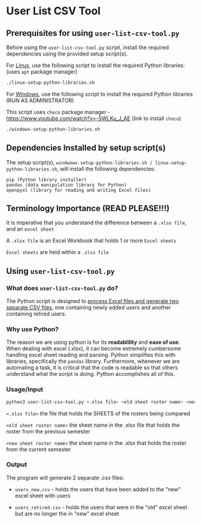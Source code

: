 # User List CSV Tool
## Prerequisites for using `user-list-csv-tool.py`

Before using the `user-list-csv-tool.py` script, install the required dependencies using the provided setup script(s).

For <u>Linux</u>, use the following script to install the required Python libraries:
(uses `apt` package manager)
```bash
./linux-setup-python-libraries.sh
```

For <u>Windows</u>, use the following script to install the required Python libraries (RUN AS ADMINISTRATOR)

This script uses `choco` package manager - https://www.youtube.com/watch?v=-5WLKu_J_AE (link to install `choco`)
```bash
./windows-setup-python-libraries.sh
```

## Dependencies Installed by setup script(s)
The setup script(s), ```windwows-setup-python-libraries.sh / linux-setup-python-libraries.sh```, will install the following dependencies:

    pip (Python library installer)
    pandas (data manipulation library for Python)
    openpyxl (library for reading and writing Excel files)

## Terminology Importance (READ PLEASE!!!)
It is imperative that you understand the difference between a `.xlsx file`, and an  `excel sheet`

A `.xlsx file` is an Excel Workbook that holds 1 or more `Excel sheets`

`Excel sheets` are held within a `.xlsx file`


## Using `user-list-csv-tool.py`
### What does `user-list-csv-tool.py` do?

The Python script is designed to <u>process Excel files and generate two separate CSV files</u>, one containing newly added users and another containing retired users.


### Why use Python?
The reason we are using python is for its **readablility** and **ease of use**. When dealing with excel (.xlsx), it can become extremely cumbersome handling excel sheet reading and parsing. Python simplifies this with libraries, specifically the `pandas` library. Furthermore, whenever we are automating a task, it is critical that the code is readable so that others understand what the script is doing. Python accomplishes all of this.

### Usage/Input
```bash
python3 user-list-csv-tool.py <.xlsx file> <old sheet roster name> <new sheet roster name>
```

`<.xlsx file>` the file that holds the SHEETS of the rosters being compared

`<old sheet roster name>` the sheet name in the .xlsx file that holds the roster from the previous semester

`<new sheet roster name>` the sheet name in the .xlsx that holds the roster from the current semester

### Output
The program will generate 2 separate .csv files: 
* `users_new.csv` - holds the users that have been added to the "new" excel sheet with users

* `users_retired.csv` - holds the users that were in the "old" excel sheet but are no longer the in "new" excel sheet 







